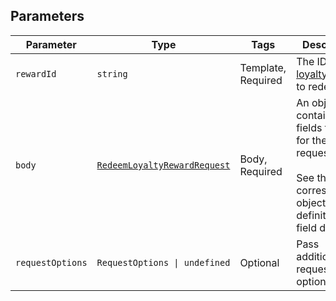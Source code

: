 ## Parameters

| Parameter | Type | Tags | Description |
|  --- | --- | --- | --- |
| `rewardId` | `string` | Template, Required | The ID of the [loyalty reward](entity:LoyaltyReward) to redeem. |
| `body` | [`RedeemLoyaltyRewardRequest`](../../doc/models/redeem-loyalty-reward-request.md) | Body, Required | An object containing the fields to POST for the request.<br><br>See the corresponding object definition for field details. |
| `requestOptions` | `RequestOptions \| undefined` | Optional | Pass additional request options. |
